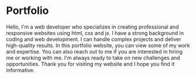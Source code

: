 # Portfolio
Hello, I'm a web developer who specializes in creating professional and responsive websites using html, css and js. I have a strong background in coding and web development. I can handle complex projects and deliver high-quality results. In this portfolio website, you can view some of my work and expertise. You can also reach out to me if you are interested in hiring me or working with me. I'm always ready to take on new challenges and opportunities. Thank you for visiting my website and I hope you find it informative.
